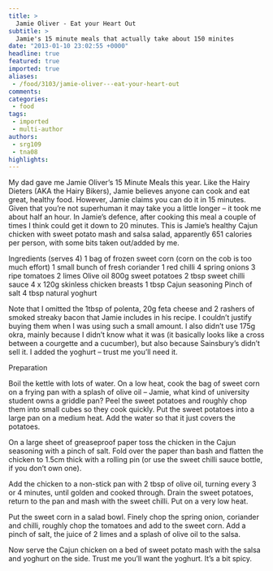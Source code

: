 ```yaml
---
title: >
  Jamie Oliver - Eat your Heart Out
subtitle: >
  Jamie's 15 minute meals that actually take about 150 minites
date: "2013-01-10 23:02:55 +0000"
headline: true
featured: true
imported: true
aliases:
 - /food/3103/jamie-oliver---eat-your-heart-out
comments:
categories:
 - food
tags:
 - imported
 - multi-author
authors:
 - srg109
 - tna08
highlights:
---
```


My dad gave me Jamie Oliver’s 15 Minute Meals this year. Like the Hairy Dieters (AKA the Hairy Bikers), Jamie believes anyone can cook and eat great, healthy food. However, Jamie claims you can do it in 15 minutes. Given that you’re not superhuman it may take you a little longer – it took me about half an hour. In Jamie’s defence, after cooking this meal a couple of times I think could get it down to 20 minutes.
 This is Jamie’s healthy Cajun chicken with sweet potato mash and salsa salad, apparently 651 calories per person, with some bits taken out/added by me.

Ingredients (serves 4)
 1 bag of frozen sweet corn (corn on the cob is too much effort)
 1 small bunch of fresh coriander
 1 red chilli
 4 spring onions
 3 ripe tomatoes
 2 limes
 Olive oil
 800g sweet potatoes
 2 tbsp sweet chilli sauce
 4 x 120g skinless chicken breasts
 1 tbsp Cajun seasoning
 Pinch of salt
 4 tbsp natural yoghurt

Note that I omitted the 1tbsp of polenta, 20g feta cheese and 2 rashers of smoked streaky bacon that Jamie includes in his recipe. I couldn’t justify buying them when I was using such a small amount. I also didn’t use 175g okra, mainly because I didn’t know what it was (it basically looks like a cross between a courgette and a cucumber), but also because Sainsbury’s didn’t sell it. I added the yoghurt – trust me you’ll need it.

Preparation

Boil the kettle with lots of water. On a low heat, cook the bag of sweet corn on a frying pan with a splash of olive oil – Jamie, what kind of university student owns a griddle pan? Peel the sweet potatoes and roughly chop them into small cubes so they cook quickly. Put the sweet potatoes into a large pan on a medium heat. Add the water so that it just covers the potatoes.

On a large sheet of greaseproof paper toss the chicken in the Cajun seasoning with a pinch of salt. Fold over the paper than bash and flatten the chicken to 1.5cm thick with a rolling pin (or use the sweet chilli sauce bottle, if you don’t own one).

Add the chicken to a non-stick pan with 2 tbsp of olive oil, turning every 3 or 4 minutes, until golden and cooked through. Drain the sweet potatoes, return to the pan and mash with the sweet chilli. Put on a very low heat.

Put the sweet corn in a salad bowl. Finely chop the spring onion, coriander and chilli, roughly chop the tomatoes and add to the sweet corn. Add a pinch of salt, the juice of 2 limes and a splash of olive oil to the salsa.

Now serve the Cajun chicken on a bed of sweet potato mash with the salsa and yoghurt on the side. Trust me you’ll want the yoghurt. It’s a bit spicy.
